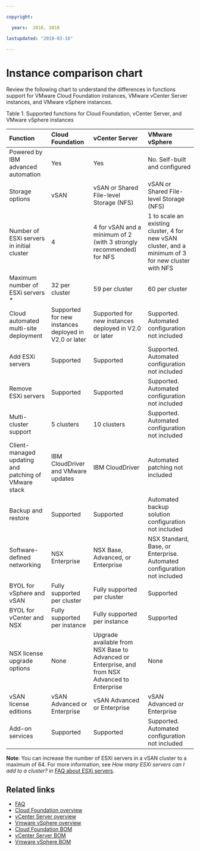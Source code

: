 ```yaml
---

copyright:

  years:  2016, 2018

lastupdated: "2018-03-16"

---
```


# Instance comparison chart

Review the following chart to understand the differences in functions support for VMware Cloud Foundation instances, VMware vCenter Server instances, and VMware vSphere instances.

Table 1. Supported functions for Cloud Foundation, vCenter Server, and VMware vSphere instances

| Function                          | Cloud Foundation    | vCenter Server | VMware vSphere |
|:----------------------------------|:--------------------|:----------------------|:----------------------|
| Powered by IBM advanced automation | Yes | Yes | No. Self-built and configured |
| Storage options        | vSAN                | vSAN or Shared File-level Storage (NFS) | vSAN or Shared File-level Storage (NFS) |
| Number of ESXi servers in initial cluster | 4 | 4 for vSAN and a minimum of 2 (with 3 strongly recommended) for NFS | 1 to scale an existing cluster, 4 for new vSAN cluster, and a minimum of 3 for new cluster with NFS |
| Maximum number of ESXi servers * | 32 per cluster      | 59 per cluster     |60 per cluster     |
| Cloud automated multi-site deployment | Supported for new instances deployed in V2.0 or later | Supported for new instances deployed in V2.0 or later | Supported. Automated configuration not included |
| Add ESXi servers              | Supported           | Supported | Supported. Automated configuration not included |
| Remove ESXi servers           | Supported           | Supported | Supported. Automated configuration not included |
| Multi-cluster support         | 5 clusters | 10 clusters | Supported. Automated configuration not included |
| Client-managed updating and patching of VMware stack | IBM CloudDriver and VMware updates | IBM CloudDriver | Automated patching not included |
| Backup and restore            | Supported | Supported | Automated backup solution configuration not included |
| Software-defined networking   | NSX Enterprise   | NSX Base, Advanced, or Enterprise | NSX Standard, Base, or Enterprise. Automated configuration not included |
| BYOL for vSphere and vSAN | Fully supported per cluster   | Fully supported per cluster     | Supported |
| BYOL for vCenter and NSX | Fully supported per instance   | Fully supported per instance     | Supported |
| NSX license upgrade options           | None   | Upgrade available from NSX Base to Advanced or Enterprise, and from NSX Advanced to Enterprise  | None |
| vSAN license editions         | vSAN Advanced or Enterprise  | vSAN Advanced or Enterprise  | vSAN Advanced or Enterprise  |
| Add-on services               | Supported  | Supported | Supported. Automated configuration not included |

**Note**: You can increase the number of ESXi servers in a vSAN cluster to a maximum of 64. For more information, see _How many ESXi servers can I add to a cluster?_ in [FAQ about ESXi servers](faq_esxi.html).

## Related links

* [FAQ](faq.html)
* [Cloud Foundation overview](../sddc/sd_cloudfoundationoverview.html)
* [vCenter Server overview](../vcenter/vc_vcenterserveroverview.html)
* [Vmware vSphere overview](../vsphere/vs_vsphereclusteroverview.html)
* [Cloud Foundation BOM](../sddc/sd_bom.html)
* [vCenter Server BOM](../vcenter/vc_bom.html)
* [Vmware vSphere BOM](../vsphere/vs_bom.html)
